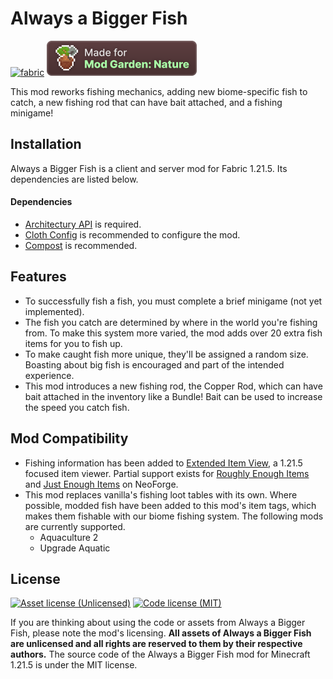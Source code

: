 # Always a Bigger Fish

<a href='https://fabricmc.net'><img alt="fabric" height="56" src="https://cdn.jsdelivr.net/npm/@intergrav/devins-badges@3/assets/cozy/supported/fabric_vector.svg"></a>
<img alt="Read more on the Modded Minecraft Wiki" height="56" src="https://raw.githubusercontent.com/cassiancc/Cassians-Badges/refs/heads/main/cozy/Nature.svg">

This mod reworks fishing mechanics, adding new biome-specific fish to catch, a new fishing rod that can have bait attached, and a fishing minigame!

## Installation

Always a Bigger Fish is a client and server mod for Fabric 1.21.5. Its dependencies are listed below.

#### Dependencies
- [Architectury API](https://modrinth.com/mod/architectury-api) is required.
- [Cloth Config](https://modrinth.com/mod/cloth-config) is recommended to configure the mod.
- [Compost](https://modrinth.com/mod/compost) is recommended.

## Features

- To successfully fish a fish, you must complete a brief minigame (not yet implemented).
- The fish you catch are determined by where in the world you're fishing from. To make this system more varied, the mod adds over 20 extra fish items for you to fish up.
- To make caught fish more unique, they'll be assigned a random size. Boasting about big fish is encouraged and part of the intended experience.
- This mod introduces a new fishing rod, the Copper Rod, which can have bait attached in the inventory like a Bundle! Bait can be used to increase the speed you catch fish.

## Mod Compatibility

- Fishing information has been added to [Extended Item View](https://modrinth.com/mod/eiv), a 1.21.5 focused item viewer. Partial support exists for [Roughly Enough Items](https://modrinth.com/mod/rei) and [Just Enough Items](https://modrinth.com/mod/jei) on NeoForge.
- This mod replaces vanilla's fishing loot tables with its own. Where possible, modded fish have been added to this mod's item tags, which makes them fishable with our biome fishing system. The following mods are currently supported.
  - Aquaculture 2
  - Upgrade Aquatic

## License
[![Asset license (Unlicensed)](https://img.shields.io/badge/assets%20license-All%20Rights%20Reserved-red.svg?style=flat-square)](https://en.wikipedia.org/wiki/All_rights_reserved)
[![Code license (MIT)](https://img.shields.io/badge/code%20license-MIT-green.svg?style=flat-square)](https://github.com/cassiancc/Always-a-Bigger-Fish/blob/main/LICENSE.txt)


If you are thinking about using the code or assets from Always a Bigger Fish, please note the mod's licensing. **All assets of Always a Bigger Fish are unlicensed and all rights are reserved to them by their respective authors.** The source code of the Always a Bigger Fish mod for Minecraft 1.21.5 is under the MIT license.

